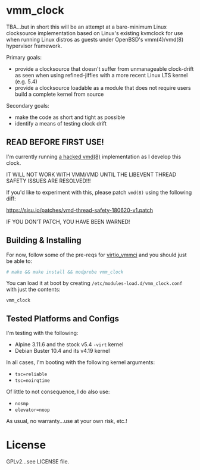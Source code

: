 # vmm_clock

TBA...but in short this will be an attempt at a bare-minimum Linux
clocksource implementation based on Linux's existing kvmclock for use
when running Linux distros as guests under OpenBSD's vmm(4)/vmd(8)
hypervisor framework.

Primary goals:
- provide a clocksource that doesn't suffer from unmanageable
  clock-drift as seen when using refined-jiffies with a more recent
  Linux LTS kernel (e.g. 5.4)
- provide a clocksource loadable as a module that does not require
  users build a complete kernel from source

Secondary goals:
- make the code as short and tight as possible
- identify a means of testing clock drift

## READ BEFORE FIRST USE!

I'm currently running [a hacked
vmd(8)](https://marc.info/?l=openbsd-tech&m=159028442625596&w=2)
implementation as I develop this clock.

IT WILL NOT WORK WITH VMM/VMD UNTIL THE LIBEVENT THREAD SAFETY ISSUES
ARE RESOLVED!!!

If you'd like to experiment with this, please patch `vmd(8)` using
the following diff:

  https://sisu.io/patches/vmd-thread-safety-180620-v1.patch

IF YOU DON'T PATCH, YOU HAVE BEEN WARNED!

## Building & Installing

For now, follow some of the pre-reqs for
[virtio_vmmci](https://github.com/voutilad/virtio_vmmci) and you
should just be able to:

```sh
# make && make install && modprobe vmm_clock
```

You can load it at boot by creating
`/etc/modules-load.d/vmm_clock.conf` with just the contents:

```
vmm_clock
```

## Tested Platforms and Configs

I'm testing with the following:
- Alpine 3.11.6 and the stock v5.4 `-virt` kernel
- Debian Buster 10.4 and its v4.19 kernel

In all cases, I'm booting with the following kernel arguments:
- `tsc=reliable`
- `tsc=noirqtime`

Of little to not consequence, I do also use:
- `nosmp`
- `elevator=noop`


As usual, no warranty...use at your own risk, etc.!

# License
GPLv2...see LICENSE file.
